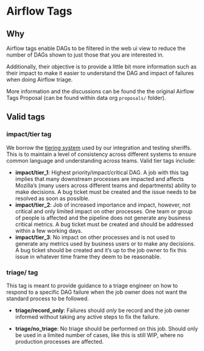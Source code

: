 # Airflow Tags

## Why
Airflow tags enable DAGs to be filtered in the web ui view to reduce the number of DAGs shown to just those that you are interested in.

Additionally, their objective is to provide a little bit more information such as their impact to make it easier to understand the DAG and impact of failures when doing Airflow triage.

More information and the discussions can be found the the original Airflow Tags Proposal (can be found within data org `proposals/` folder).

## Valid tags

### impact/tier tag

We borrow the [tiering system](https://wiki.mozilla.org/Sheriffing/Job_Visibility_Policy#Overview_of_the_Job_Visibility_Tiers) used by our integration and testing sheriffs. This is to maintain a level of consistency across different systems to ensure common language and understanding across teams. Valid tier tags include:

- **impact/tier_1**: Highest priority/impact/critical DAG. A job with this tag implies that many downstream processes are impacted and affects Mozilla’s (many users across different teams and departments) ability to make decisions. A bug ticket must be created and the issue needs to be resolved as soon as possible.
- **impact/tier_2**:  Job of increased importance and impact, however, not critical and only limited impact on other processes. One team or group of people is affected and the pipeline does not generate any business critical metrics. A bug ticket must be created and should be addressed within a few working days.
- **impact/tier_3**: No impact on other processes and is not used to generate any metrics used by business users or to make any decisions. A bug ticket should be created and it’s up to the job owner to fix this issue in whatever time frame they deem to be reasonable.

### triage/ tag

This tag is meant to provide guidance to a triage engineer on how to respond to a specific DAG failure when the job owner does not want the standard process to be followed.

- **triage/record_only**: Failures should _only_ be record and the job owner informed without taking any active steps to fix the failure.

- **triage/no_triage**: No triage should be performed on this job. Should only be used in a limited number of cases, like this is still WIP, where no production processes are affected.
